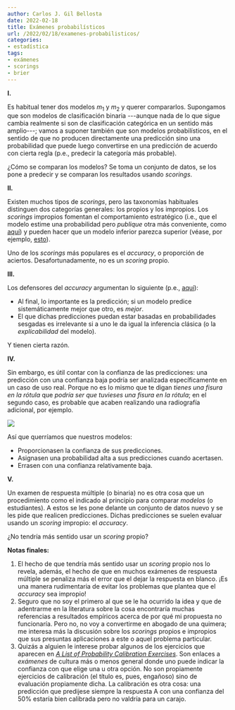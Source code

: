```yaml
---
author: Carlos J. Gil Bellosta
date: 2022-02-18
title: Exámenes probabilísticos
url: /2022/02/18/examenes-probabilisticos/
categories:
- estadística
tags:
- exámenes
- scorings
- brier
---
```


**I.**

Es habitual tener dos modelos $m_1$ y $m_2$ y querer compararlos. Supongamos que son modelos de clasificación binaria ---aunque nada de lo que sigue cambia realmente si son de clasificación categórica en un sentido más amplio---; vamos a suponer también que son modelos probabilísticos, en el sentido de que no producen directamente una predicción sino una probabilidad que puede luego convertirse en una predicción de acuerdo con cierta regla (p.e., predecir la categoría más probable).

¿Cómo se comparan los modelos? Se toma un conjunto de datos, se los pone a predecir y se comparan los resultados usando _scorings_.

**II.**

Existen muchos tipos de _scorings_, pero las taxonomías habituales distinguen dos categorías generales: los propios y los impropios. Los _scorings_ impropios fomentan el comportamiento estratégico (i.e., que el modelo estime una probabilidad pero _publique_ otra más conveniente, como [aquí](/2019/01/21/scorings-interpolando-y-extrapolando-entre-el-de-brier-y-el-lineal/)) y pueden hacer que un modelo inferior parezca superior (véase, por ejemplo, [esto](/2019/01/23/reglas-de-scoring-impropias-un-ejemplo/)).

Uno de los _scorings_ más populares es el _accuracy_, o proporción de aciertos. Desafortunadamente, no es un _scoring_ propio.

**III.**

Los defensores del _accuracy_ argumentan lo siguiente (p.e., [aquí](https://stats.stackexchange.com/questions/208529/when-is-it-appropriate-to-use-an-improper-scoring-rule)):

* Al final, lo importante es la predicción; si un modelo predice sistemáticamente mejor que otro, es _mejor_.
* El que dichas predicciones puedan estar basadas en probabilidades sesgadas es irrelevante si a uno le da igual la inferencia clásica (o la _explicabilidad_ del modelo).

Y tienen cierta razón.

**IV.**

Sin embargo, es útil contar con la confianza de las predicciones: una predicción con una confianza baja podría ser analizada específicamente en un caso de uso real. Porque no es lo mismo que te digan _tienes una fisura en la rótula_ que _podría ser que tuvieses una fisura en la rótula_; en el segundo caso, es probable que acaben realizando una radiografía adicional, por ejemplo.

![](/wp-uploads/2022/02/image_prediction_confidence.png#center)

Así que querríamos que nuestros modelos:

* Proporcionasen la confianza de sus predicciones.
* Asignasen una probabilidad alta a sus predicciones cuando acertasen.
* Errasen con una confianza relativamente baja.


**V.**

Un examen de respuesta múltiple (o binaria) no es otra cosa que un procedimiento como el indicado al principio para comparar _modelos_ (o estudiantes). A estos se les pone delante un conjunto de datos nuevo y se les pide que realicen predicciones. Dichas predicciones se suelen evaluar usando un _scoring_ impropio: el _accuracy_.

¿No tendría más sentido usar un _scoring_ propio?


**Notas finales:**

1. El hecho de que tendría más sentido usar un _scoring_ propio nos lo revela, además, el hecho de que en muchos exámenes de respuesta múltiple se penaliza más el error que el dejar la respuesta en blanco. ¡Es una manera rudimentaria de evitar los problemas que plantea que el _accuracy_ sea impropio!
2. Seguro que no soy el primero al que se le ha ocurrido la idea y que de adentrarme en la literatura sobre la cosa encontraría muchas referencias a resultados empíricos acerca de por qué mi propuesta no funcionaría. Pero no, no voy a convertirme en abogado de una quimera; me interesa más la discusión sobre los _scorings_ propios e impropios que sus presuntas aplicaciones a este o aquel problema particular.
3. Quizás a alguien le interese probar algunos de los ejercicios que aparecen en [_A List of Probability Calibration Exercises_](https://www.lesswrong.com/posts/LdFbx9oqtKAAwtKF3/list-of-probability-calibration-exercises). Son enlaces a _exámenes_ de cultura más o menos general donde uno puede indicar la confianza con que elige una u otra opción. No son propiamente ejercicios de calibración (el título es, pues, engañoso) sino de evaluación propiamente dicha. La calibración es otra cosa: una predicción que predijese siempre la respuesta A con una confianza del 50% estaría bien calibrada pero no valdría para un carajo.